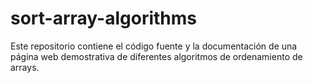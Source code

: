 # sort-array-algorithms
Este repositorio contiene el código fuente y la documentación de una página web demostrativa de diferentes algoritmos de ordenamiento de arrays.
